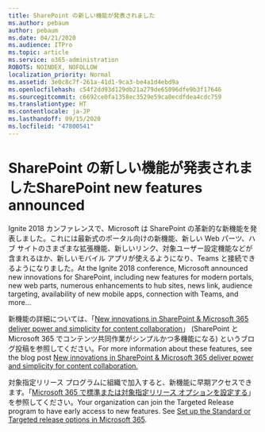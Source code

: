 ```yaml
---
title: SharePoint の新しい機能が発表されました
ms.author: pebaum
author: pebaum
ms.date: 04/21/2020
ms.audience: ITPro
ms.topic: article
ms.service: o365-administration
ROBOTS: NOINDEX, NOFOLLOW
localization_priority: Normal
ms.assetid: 3e0c8c7f-261a-41d1-9ca3-be4a1d4ebd9a
ms.openlocfilehash: c54f2dd93d129db21a279de65096dfe9b3f17646
ms.sourcegitcommit: c6692ce0fa1358ec3529e59ca0ecdfdea4cdc759
ms.translationtype: HT
ms.contentlocale: ja-JP
ms.lasthandoff: 09/15/2020
ms.locfileid: "47800541"
---
```

# <a name="sharepoint-new-features-announced"></a><span data-ttu-id="155a8-102">SharePoint の新しい機能が発表されました</span><span class="sxs-lookup"><span data-stu-id="155a8-102">SharePoint new features announced</span></span>

<span data-ttu-id="155a8-103">Ignite 2018 カンファレンスで、Microsoft は SharePoint の革新的な新機能を発表しました。これには最新式のポータル向けの新機能、新しい Web パーツ、ハブ サイトのさまざまな拡張機能、新しいリンク、対象ユーザー設定機能などが含まれるほか、新しいモバイル アプリが使えるようになり、Teams と接続できるようになりました。</span><span class="sxs-lookup"><span data-stu-id="155a8-103">At the Ignite 2018 conference, Microsoft announced new innovations for SharePoint, including new features for modern portals, new web parts, numerous enhancements to hub sites, news link, audience targeting, availability of new mobile apps, connection with Teams, and more...</span></span>
  
<span data-ttu-id="155a8-104">新機能の詳細については、「[New innovations in SharePoint &amp; Microsoft 365 deliver power and simplicity for content collaboration](https://go.microsoft.com/fwlink/?linkid=2026502)」 (SharePoint と Microsoft 365 でコンテンツ共同作業がシンプルかつ多機能になる) というブログ投稿を参照してください。</span><span class="sxs-lookup"><span data-stu-id="155a8-104">For more information about these features, see the blog post [New innovations in SharePoint &amp; Microsoft 365 deliver power and simplicity for content collaboration.](https://go.microsoft.com/fwlink/?linkid=2026502)</span></span>
  
<span data-ttu-id="155a8-p101">対象指定リリース プログラムに組織で加入すると、新機能に早期アクセスできます。「[Microsoft 365 で標準または対象指定リリース オプションを設定する](https://docs.microsoft.com/microsoft-365/admin/manage/release-options-in-office-365)」を参照してください。</span><span class="sxs-lookup"><span data-stu-id="155a8-p101">Your organization can join the Targeted Release program to have early access to new features. See [Set up the Standard or Targeted release options in Microsoft 365](https://docs.microsoft.com/microsoft-365/admin/manage/release-options-in-office-365).</span></span>
